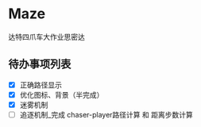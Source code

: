 # Maze
达特四爪车大作业思密达

## 待办事项列表

- [x] 正确路径显示
- [x] 优化图标、背景（半完成）
- [X] 迷雾机制
- [ ] 追逐机制_完成 chaser-player路径计算 和 距离步数计算
